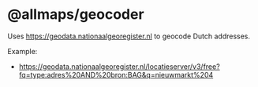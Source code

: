 # @allmaps/geocoder

Uses https://geodata.nationaalgeoregister.nl to geocode Dutch addresses.

Example:

- https://geodata.nationaalgeoregister.nl/locatieserver/v3/free?fq=type:adres%20AND%20bron:BAG&q=nieuwmarkt%204
